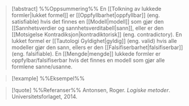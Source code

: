 
> [!abstract] %%Oppsummering%%
> 	En [[Tolkning av lukkede formler|lukket formel]] er [[Oppfyllbarhet|oppfyllbar]] (eng. satisfiable) hvis det finnes en [[Modell|modell]] som gjør den [[Sannhetsverdier og sannhetsverditabell|sann]], eller er den [[Motsigelse Kontradiksjon|kontradiktorisk]] (eng. contradictory). En lukket formel er [[Tautologi Gyldighet|gyldig]] (eng. valid) hvis alle modeller gjør den sann, ellers er den [[Falsifiserbarhet|falsifiserbar]] (eng. falsifiable). En [[Mengde|mengde]] lukkede formler er oppfylbar/falsifiserbar hvis det finnes en modell som gjør alle formlene sanne/usanne. 

> [!example] %%Eksempel%%
> 

> [!quote] %%Referanser%%
>Antonsen, Roger. *Logiske metoder*. Universitetsforlaget, 2014.
